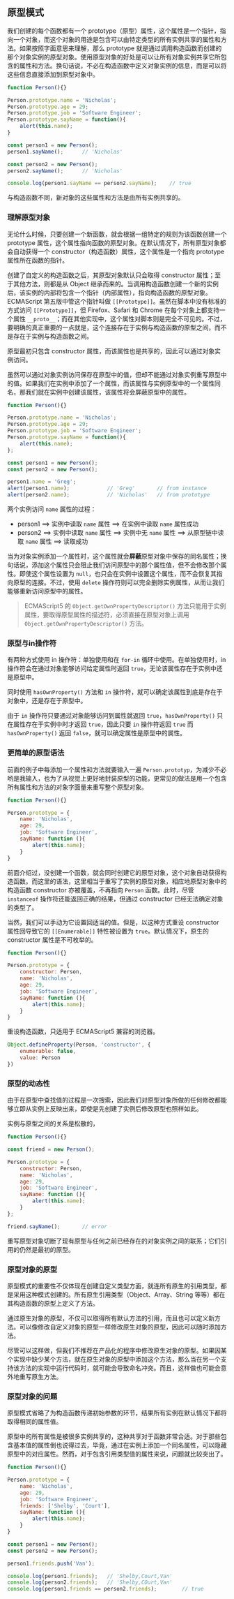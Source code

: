 ## 原型模式

我们创建的每个函数都有一个 prototype（原型）属性，这个属性是一个指针，指向一个对象，而这个对象的用途是包含可以由特定类型的所有实例共享的属性和方法。如果按照字面意思来理解，那么 prototype 就是通过调用构造函数而创建的那个对象实例的原型对象。使用原型对象的好处是可以让所有对象实例共享它所包含的属性和方法。换句话说，不必在构造函数中定义对象实例的信息，而是可以将这些信息直接添加到原型对象中。

```js
function Person(){}

Person.prototype.name = 'Nicholas';
Person.prototype.age = 29;
Person.prototype.job = 'Software Engineer';
Person.prototype.sayName = function(){
    alert(this.name);
}

const person1 = new Person();
person1.sayName();		// 'Nicholas'

const person2 = new Person();
person2.sayName();		// 'Nicholas'

console.log(person1.sayName == person2.sayName);	// true
```

与构造函数不同，新对象的这些属性和方法是由所有实例共享的。

### 理解原型对象

无论什么时候，只要创建一个新函数，就会根据一组特定的规则为该函数创建一个 prototype 属性，这个属性指向函数的原型对象。在默认情况下，所有原型对象都会自动获得一个 constructor（构造函数）属性，这个属性是一个指向 prototype 属性所在函数的指针。

创建了自定义的构造函数之后，其原型对象默认只会取得 constructor 属性；至于其他方法，则都是从 Object 继承而来的。当调用构造函数创建一个新的实例后，该实例的内部将包含一个指针（内部属性），指向构造函数的原型对象。ECMAScript 第五版中管这个指针叫做 `[[Prototype]]`。虽然在脚本中没有标准的方式访问 `[[Prototype]]`，但 Firefox、Safari 和 Chrome 在每个对象上都支持一个属性 `__proto__`；而在其他实现中，这个属性对脚本则是完全不可见的。不过，要明确的真正重要的一点就是，这个连接存在于实例与构造函数的原型之间，而不是存在于实例与构造函数之间。

原型最初只包含 constructor 属性，而该属性也是共享的，因此可以通过对象实例访问。

虽然可以通过对象实例访问保存在原型中的值，但却不能通过对象实例重写原型中的值。如果我们在实例中添加了一个属性，而该属性与实例原型中的一个属性同名，那我们就在实例中创建该属性，该属性将会屏蔽原型中的属性。

```js
function Person(){}

Person.prototype.name = 'Nicholas';
Person.prototype.age = 29;
Person.prototype.job = 'Software Engineer';
Person.prototype.sayName = function(){
    alert(this.name);
};

const person1 = new Person();
const person2 = new Person();

person1.name = 'Greg';
alert(person1.name);			// 'Greg' 		// from instance
alert(person2.name);			// 'Nicholas' 	// from prototype
```

两个实例访问 `name` 属性的过程：

- person1 ==> 实例中读取 `name` 属性 ==> 在实例中读取 `name` 属性成功
- person2 ==> 实例中读取 `name` 属性 ==> 实例中无 `name` 属性 ==> 从原型链中读取 `name` 属性 ==> 读取成功

当为对象实例添加一个属性时，这个属性就会**屏蔽**原型对象中保存的同名属性；换句话说，添加这个属性只会阻止我们访问原型中的那个属性值，但不会修改那个属性。即使这个属性设置为 `null`，也只会在实例中设置这个属性，而不会恢复其指向原型的连接。不过，使用 `delete` 操作符则可以完全删除实例属性，从而让我们能够重新访问原型中的属性。

> ECMAScript5 的 `Object.getOwnPropertyDescriptor()` 方法只能用于实例属性，要取得原型属性的描述符，必须直接在原型对象上调用 `Object.getOwnPropertyDescriptor()` 方法。

### 原型与in操作符

有两种方式使用 in 操作符：单独使用和在 `for-in` 循环中使用。在单独使用时，in 操作符会在通过对象能够访问给定属性时返回 `true`，无论该属性存在于实例中还是原型中。

同时使用 `hasOwnProperty()` 方法和 `in` 操作符，就可以确定该属性到底是存在于对象中，还是存在于原型中。

由于 `in` 操作符只要通过对象能够访问到属性就返回 `true`，`hasOwnProperty()` 只在属性存在于实例中时才返回 `true`，因此只要 `in` 操作符返回 `true` 而 `hasOwnProperty()` 返回 `false`，就可以确定属性是原型中的属性。

### 更简单的原型语法

前面的例子中每添加一个属性和方法就要输入一遍 `Person.prototyp`，为减少不必哟是我输入，也为了从视觉上更好地封装原型的功能，更常见的做法是用一个包含所有属性和方法的对象字面量来重写整个原型对象。

```js
function Person(){}

Person.prototype = {
    name: 'Nicholas',
    age: 29,
    job: 'Software Engineer',
    sayName: function (){
        alert(this.name);
    }
}
```

前面介绍过，没创建一个函数，就会同时创建它的原型对象，这个对象自动获得构造函数。而这里的语法，这里相当于重写了实例的原型对象，相应地原型对象中的构造函数 constructor 亦被覆盖，不再指向 `Person` 函数。此时，尽管 `instanceof` 操作符还能返回正确的结果，但通过 constructor 已经无法确定对象的类型了。

当然，我们可以手动为它设置回适当的值。但是，以这种方式重设 constructor 属性回导致它的 `[[Enumerable]]` 特性被设置为 `true`。默认情况下，原生的 constructor 属性是不可枚举的。

```js
function Person(){}

Person.prototype = {
    constructor: Person,
    name: 'Nicholas',
    age: 29,
    job: 'Software Engineer',
    sayName: function (){
        alert(this.name);
    }
}
```

重设构造函数，只适用于 ECMAScript5 兼容的浏览器。

```js
Object.defineProperty(Person, 'constructor', {
    enumerable: false,
    value: Person
})
```

### 原型的动态性

由于在原型中查找值的过程是一次搜索，因此我们对原型对象所做的任何修改都能够立即从实例上反映出来，即使是先创建了实例后修改原型也照样如此。

实例与原型之间的关系是松散的，

```js
function Person(){}

const friend = new Person();

Person.prototype = {
    constructor: Person,
    name: 'Nicholas',
    age: 29,
    job: 'Software Engineer',
    sayName: function (){
        alert(this.name);
    }
};

friend.sayName();		// error
```

重写原型对象切断了现有原型与任何之前已经存在的对象实例之间的联系；它们引用的仍然是最初的原型。

### 原型对象的原型

原型模式的重要性不仅体现在创建自定义类型方面，就连所有原生的引用类型，都是采用这种模式创建的。所有原生引用类型（Object、Array、String 等等）都在其构造函数的原型上定义了方法。

通过原生对象的原型，不仅可以取得所有默认方法的引用，而且也可以定义新方法。可以像修改自定义对象的原型一样修改原生对象的原型，因此可以随时添加方法。

尽管可以这样做，但我们不推荐在产品化的程序中修改原生对象的原型。如果因某个实现中缺少某个方法，就在原生对象的原型中添加这个方法，那么当在另一个支持该方法的实现中运行代码时，就可能会导致命名冲突。而且，这样做也可能会意外地重写原生方法。

### 原型对象的问题

原型模式省略了为构造函数传递初始参数的环节，结果所有实例在默认情况下都将取得相同的属性值。

原型中的所有属性是被很多实例共享的，这种共享对于函数非常合适。对于那些包含基本值的属性倒也说得过去，毕竟，通过在实例上添加一个同名属性，可以隐藏原型中的对应属性。然而，对于包含引用类型值的属性来说，问题就比较突出了。

```js
function Person(){}

Person.prototype = {
    name: 'Nicholas',
    age: 29,
    job: 'Software Engineer',
    friends: ['Shelby', 'Court'],
    sayName: function (){
        alert(this.name);
    }
}

const person1 = new Person();
const person2 = new Person();

person1.friends.push('Van');

console.log(person1.friends);	// 'Shelby,Court,Van'
console.log(person2.friends);	// 'Shelby,COurt,Van'
console.log(person1.friends == person2.friends);		// true
```


